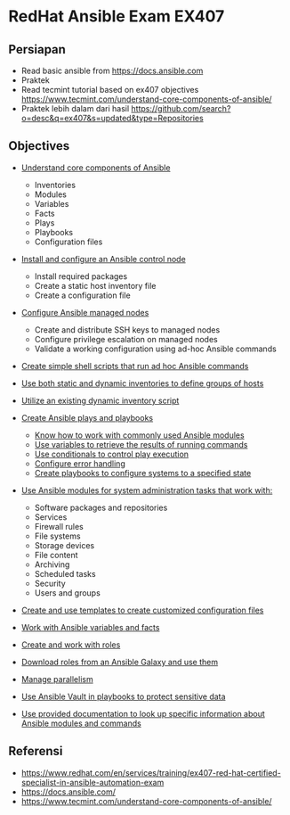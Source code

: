 # RedHat Ansible Exam EX407

## Persiapan

* Read basic ansible from https://docs.ansible.com
* Praktek
* Read tecmint tutorial based on ex407 objectives https://www.tecmint.com/understand-core-components-of-ansible/
* Praktek lebih dalam dari hasil https://github.com/search?o=desc&q=ex407&s=updated&type=Repositories

## Objectives

* [Understand core components of Ansible](https://github.com/widansible/ex407-preparation/blob/master/00-core.md)

  * Inventories
  * Modules
  * Variables
  * Facts
  * Plays
  * Playbooks
  * Configuration files

* [Install and configure an Ansible control node](https://github.com/widansible/ex407-preparation/blob/master/01-install.md)

  * Install required packages
  * Create a static host inventory file
  * Create a configuration file

* [Configure Ansible managed nodes](https://github.com/widansible/ex407-preparation/blob/master/02-configure-nodes.md)

  *  Create and distribute SSH keys to managed nodes
  *  Configure privilege escalation on managed nodes
  *  Validate a working configuration using ad-hoc Ansible commands

* [Create simple shell scripts that run ad hoc Ansible commands](https://github.com/widansible/ex407-preparation/blob/master/03-ansible-adhoc-command.sh)

* [Use both static and dynamic inventories to define groups of hosts](https://github.com/widansible/ex407-preparation/blob/master/04-static-dynamic-inventory.md)

* [Utilize an existing dynamic inventory script](https://github.com/widansible/ex407-preparation/blob/master/05-utilize-dynamic-inventory-script.md)

* [Create Ansible plays and playbooks](https://github.com/widansible/ex407-preparation/blob/master/06-create-playbook.md)

  *  [Know how to work with commonly used Ansible modules](https://github.com/widansible/ex407-preparation/blob/master/06-common-ansible-modules.yml)
  *  [Use variables to retrieve the results of running commands](https://github.com/widansible/ex407-preparation/blob/master/06-retrieve-var.yml)
  *  [Use conditionals to control play execution](https://github.com/widansible/ex407-preparation/blob/master/06-condition.yml)
  *  [Configure error handling](https://github.com/widansible/ex407-preparation/blob/master/06-error-handling.yml)
  *  [Create playbooks to configure systems to a specified state](https://github.com/widansible/ex407-preparation/blob/master/06-state.yml)

* [Use Ansible modules for system administration tasks that work with:](https://github.com/widansible/ex407-preparation/blob/master/07-modules-admin.md)

  *  Software packages and repositories
  *  Services
  *  Firewall rules
  *  File systems
  *  Storage devices
  *  File content
  *  Archiving
  *  Scheduled tasks
  *  Security
  *  Users and groups

* [Create and use templates to create customized configuration files](https://github.com/widansible/ex407-preparation/blob/master/08-template.md)
* [Work with Ansible variables and facts](https://github.com/widansible/ex407-preparation/blob/master/09-variable-and-facts.md)
* [Create and work with roles](https://github.com/widansible/ex407-preparation/blob/master/10-roles.md)
* [Download roles from an Ansible Galaxy and use them](https://github.com/widansible/ex407-preparation/blob/master/11-roles-from-galaxy.md)
* [Manage parallelism](https://github.com/widansible/ex407-preparation/blob/master/12-parallelism-forks.md)
* [Use Ansible Vault in playbooks to protect sensitive data](https://github.com/widansible/ex407-preparation/blob/master/13-forks.md)
* [Use provided documentation to look up specific information about Ansible modules and commands](https://github.com/widansible/ex407-preparation/blob/master/14-doc.md)

## Referensi

* https://www.redhat.com/en/services/training/ex407-red-hat-certified-specialist-in-ansible-automation-exam
* https://docs.ansible.com/
* https://www.tecmint.com/understand-core-components-of-ansible/

